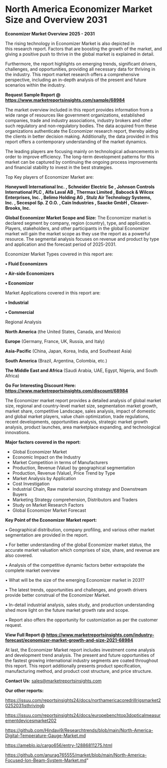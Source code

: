  # North America Economizer Market Size and Overview 2031

<Strong> Economizer Market Overview 2025 - 2031</strong>

The rising technology in Economizer Market is also depicted in this research report. Factors that are boosting the growth of the market, and giving a positive push to thrive in the global market is explained in detail.

Furthermore, the report highlights on emerging trends, significant drivers, challenges, and opportunities, providing all necessary data for thriving in the industry. This report market research offers a comprehensive perspective, including an in-depth analysis of the present and future scenarios within the industry.

<strong>Request Sample Report @ <a href=https://www.marketreportsinsights.com/sample/68984>https://www.marketreportsinsights.com/sample/68984</a></strong>

The market overview included in this report provides information from a wide range of resources like government organizations, established companies, trade and industry associations, industry brokers and other such regulatory and non-regulatory bodies. The data acquired from these organizations authenticate the Economizer research report, thereby aiding the clients in better decision making. Additionally, the data provided in this report offers a contemporary understanding of the market dynamics.

The leading players are focusing mainly on technological advancements in order to improve efficiency. The long-term development patterns for this market can be captured by continuing the ongoing process improvements and financial stability to invest in the best strategies.

Top Key players of Economizer Market are:

<strong>Honeywell International Inc. , Schneider Electric Se , Johnson Controls International PLC , Alfa Laval AB , Thermax Limited , Babcock & Wilcox Enterprises, Inc. , Belimo Holding AG , Stulz Air Technology Systems, Inc. , Secespol Sp. Z O.O. , Cain Industries , Saacke GmbH , Cleaver-Brooks, Inc. </strong>

<strong><b>Global Economizer Market Scope and Size:</b></strong>
The Economizer market is declared segment by company, region (country), type, and application. Players, stakeholders, and other participants in the global Economizer market will gain the market scope as they use the report as a powerful resource. The segmental analysis focuses on revenue and product by type and application and the forecast period of 2025-2031.

Economizer Market Types covered in this report are:

<strong>• Fluid Economizers

• Air-side Economizers

• Economizer</strong>

Market Applications covered in this report are:

<strong>• Industrial

• Commercial</strong> 

Regional Analysis

<strong>North America</strong> (the United States, Canada, and Mexico)

<strong>Europe</strong> (Germany, France, UK, Russia, and Italy)

<strong>Asia-Pacific</strong> (China, Japan, Korea, India, and Southeast Asia)

<strong>South America</strong> (Brazil, Argentina, Colombia, etc.)

<strong>The Middle East and Africa</strong> (Saudi Arabia, UAE, Egypt, Nigeria, and South Africa)

<strong>Go For Interesting Discount Here: <a href=https://www.marketreportsinsights.com/discount/68984>https://www.marketreportsinsights.com/discount/68984</a></strong>

The Economizer market report provides a detailed analysis of global market size, regional and country-level market size, segmentation market growth, market share, competitive Landscape, sales analysis, impact of domestic and global market players, value chain optimization, trade regulations, recent developments, opportunities analysis, strategic market growth analysis, product launches, area marketplace expanding, and technological innovations.

<strong><b>Major factors covered in the report:</b></strong>
<ul>
  <li>Global Economizer Market </li>
  <li>Economic Impact on the Industry</li>
  <li>Market Competition in terms of Manufacturers</li>
  <li>Production, Revenue (Value) by geographical segmentation</li>
  <li>Production, Revenue (Value), Price Trend by Type</li>
  <li>Market Analysis by Application</li>
  <li>Cost Investigation</li>
  <li>Industrial Chain, Raw material sourcing strategy and Downstream Buyers</li>
  <li>Marketing Strategy comprehension, Distributors and Traders</li>
  <li>Study on Market Research Factors</li>
  <li>Global Economizer Market Forecast</li>
</ul>

<strong><b>Key Point of the Economizer Market report:</b></strong>

• Geographical distribution, company profiling, and various other market segmentation are provided in the report.

• For better understanding of the global Economizer market status, the accurate market valuation which comprises of size, share, and revenue are also covered.

• Analysis of the competitive dynamic factors better extrapolate the complete market overview

• What will be the size of the emerging Economizer market in 2031?

• The latest trends, opportunities and challenges, and growth drivers provide better construal of the Economizer Market.

• In-detail industrial analysis, sales study, and production understanding shed more light on the future market growth rate and scope.

• Report also offers the opportunity for customization as per the customer request.

<strong><b>View Full Report @ <a href=https://www.marketreportsinsights.com/industry-forecast/economizer-market-growth-and-size-2021-68984>https://www.marketreportsinsights.com/industry-forecast/economizer-market-growth-and-size-2021-68984</a></b></strong>


At last, the Economizer Market report includes investment come analysis and development trend analysis. The present and future opportunities of the fastest growing international industry segments are coated throughout this report. This report additionally presents product specification, manufacturing method, and product cost structure, and price structure.

<strong>Contact Us:</strong>
sales@marketreportsinsights.com

<strong>Our other reports:</strong>

<a href=https://issuu.com/reportsinsights24/docs/northamericacoredrillrigsmarket20252031isthrivingb>https://issuu.com/reportsinsights24/docs/northamericacoredrillrigsmarket20252031isthrivingb</a>

<a href=https://issuu.com/reportsinsights24/docs/europebenchtop3dopticalmeasurementdevicesmarket202>https://issuu.com/reportsinsights24/docs/europebenchtop3dopticalmeasurementdevicesmarket202</a>

<a href=https://github.com/Hindavi9/Researchtrends/blob/main/North-America-Digital-Temperature-Gauge-Market.md>https://github.com/Hindavi9/Researchtrends/blob/main/North-America-Digital-Temperature-Gauge-Market.md</a>

<a href=https://ameblo.jp/cargo656/entry-12886811275.html>https://ameblo.jp/cargo656/entry-12886811275.html</a>

<a href=https://github.com/anurag765555/market/blob/main/North-America-Focused-Ion-Beam-System-Market.md>https://github.com/anurag765555/market/blob/main/North-America-Focused-Ion-Beam-System-Market.md</a>"
